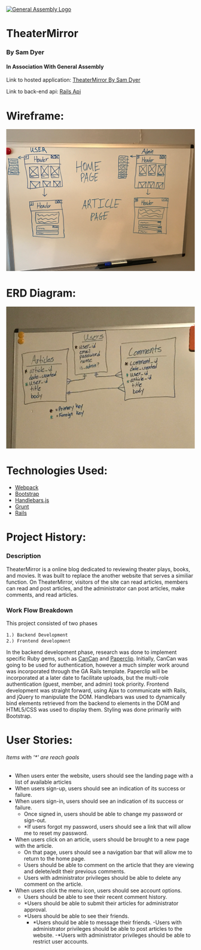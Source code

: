 [![General Assembly Logo](https://camo.githubusercontent.com/1a91b05b8f4d44b5bbfb83abac2b0996d8e26c92/687474703a2f2f692e696d6775722e636f6d2f6b6538555354712e706e67)](https://generalassemb.ly/education/web-development-immersive)

# TheaterMirror
### By Sam Dyer
#### In Association With General Assembly

Link to hosted application:
[TheaterMirror By Sam Dyer](https://slammyde7113.github.io/theater-mirror-front-end/)

Link to back-end api:
[Rails Api](https://github.com/slammyde7113/theater-mirror-back-end)

# Wireframe:

![alt text](imgs/Capstone-Wireframe.jpeg "Picture of Project ERD")

# ERD Diagram:

![alt text](imgs/Capstone-ERD.jpeg "Picture of Project Wire-Frame")

# Technologies Used:
-   [Webpack](https://webpack.github.io)
-   [Bootstrap](http://getbootstrap.com)
-   [Handlebars.js](http://handlebarsjs.com)
-   [Grunt](https://gruntjs.com/)
-   [Rails](http://rubyonrails.org/)

# Project History:

### Description
TheaterMirror is a online blog dedicated to reviewing theater plays, books, and movies. It was built to replace the another website that serves a similiar function. On TheaterMirror, visitors of the site can read articles, members can read and post articles, and the administrator can post articles, make comments, and read articles.

### Work Flow Breakdown
This project consisted of two phases

    1.) Backend Development
    2.) Frontend development
    
  In the backend development phase, research was done to implement specific Ruby gems, such as [CanCan](https://rubygems.org/gems/cancan/versions/1.6.10) and [Paperclip](https://rubygems.org/gems/paperclip/versions/4.3.6). Initially, CanCan was going to be used for authentication, however a much simpler work around was incorporated through the GA Rails template. Paperclip will be incorporated at a later date to facilitate uploads, but the multi-role authentication (guest, member, and admin) took priority.
   Frontend development was straight forward, using Ajax to communicate with Rails, and jQuery to manipulate the DOM. Handlebars was used to dynamically bind elements retrieved from the backend to elements in the DOM and HTML5/CSS was used to display them. Styling was done primarily with Bootstrap.

# User Stories:
###### Items with '*' are reach goals

- When users enter the website, users should see the landing page with a list of available articles
- When users sign-up, users should see an indication of its success or failure.
- When users sign-in, users should see an indication of its success or failure.
  - Once signed in, users should be able to change my password or sign-out.
  - *If users forgot my password, users should see a link that will allow me to reset my password.
- When users click on an article, users should be brought to a new page with the article.
  - On that page, users should see a navigation bar that will allow me to return to the home page.
  - Users should be able to comment on the article that they are viewing and delete/edit their previous comments.
  - Users with administrator privileges should be able to delete any comment on the article.
- When users click the menu icon, users should see account options.
  - Users should be able to see their recent comment history.
  - *Users should be able to submit their articles for administrator approval.
  - *Users should be able to see their friends.
    - *Users should be able to message their friends.
  -Users with administrator privileges should be able to post articles to the website.
  -*Users with administrator privileges should be able to restrict user accounts.
